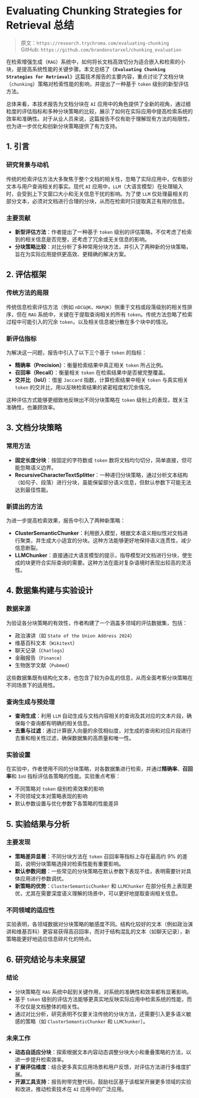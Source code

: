 # Evaluating Chunking Strategies for Retrieval 总结

> 原文：`https://research.trychroma.com/evaluating-chunking`  
> GitHub: `https://github.com/brandonstarxel/chunking_evaluation`

在检索增强生成（`RAG`）系统中，如何将长文档高效切分为适合嵌入和检索的小块，是提高系统性能的关键步骤。本文总结了《**`Evaluating Chunking Strategies for Retrieval`**》这篇技术报告的主要内容，重点讨论了文档分块（`chunking`）策略对检索性能的影响，并提出了一种基于 `token` 级别的新型评估方法。

总体来看，本技术报告为文档分块在 `AI` 应用中的角色提供了全新的视角，通过细粒度的评估指标和多种分块策略的比较，展示了如何在实际应用中提高检索系统的效率和准确性。对于从业人员来说，这篇报告不仅有助于理解现有方法的局限性，也为进一步优化和创新分块策略提供了有力支持。

## 1. 引言

### 研究背景与动机

传统的检索评估方法大多聚焦于整个文档的相关性，忽略了实际应用中，仅有部分文本与用户查询相关的事实。现代 `AI` 应用中，`LLM`（大语言模型）在处理输入时，会受到上下文窗口大小和无关信息干扰的影响。为了使 `LLM` 仅处理最相关的部分文本，必须对文档进行合理的分块，从而在检索时只提取真正有用的信息。

### 主要贡献

- **新型评估方法**：作者提出了一种基于 `token` 级别的评估策略，不仅考虑了检索到的相关信息是否完整，还考虑了冗余或无关信息的影响。
- **分块策略比较**：对比分析了多种常用分块方法，并引入了两种新的分块策略，旨在为实际应用提供更高效、更精确的解决方案。

## 2. 评估框架

### 传统方法的局限

传统信息检索评估方法（例如 `nDCG@K`、`MAP@K`）侧重于文档或段落级别的相关性排序，但在 `RAG` 系统中，关键在于提取查询相关的所有 `token`。传统方法忽略了检索过程中可能引入的冗余 `token`，以及相关信息被分散在多个块中的情况。

### 新评估指标

为解决这一问题，报告中引入了以下三个基于 `token` 的指标：

- **精确率（Precision）**：衡量检索结果中真正相关 `token` 所占比例。
- **召回率（Recall）**：衡量相关 `token` 在检索结果中是否被完整覆盖。
- **交并比（IoU）**：借鉴 `Jaccard` 指数，计算检索结果中相关 `token` 与真实相关 `token` 的交并比，用以反映检索结果的紧密程度和冗余情况。

这种评估方式能够更细致地反映出不同分块策略在 `token` 级别上的表现，既关注准确性，也兼顾效率。

## 3. 文档分块策略

### 常用方法

- **固定长度分块**：按固定的字符数或 `token` 数将文档均匀切分，简单直接，但可能忽略语义边界。
- **RecursiveCharacterTextSplitter**：一种递归分块策略，通过分析文本结构（如句子、段落）进行分块，虽能保留部分语义信息，但默认参数下可能无法达到最佳性能。

### 新提出的方法

为进一步提高检索效果，报告中引入了两种新策略：

- **ClusterSemanticChunker**：利用嵌入模型，根据文本语义相似性对文档进行聚类，并生成大小适宜的分块。这种方法能够更好地保持语义连贯性，减少信息断裂。
- **LLMChunker**：直接通过大语言模型的提示，指导模型对文档进行分块，使生成的块更符合实际查询的需要。这种方法在面对复杂语境时表现出较高的灵活性。

## 4. 数据集构建与实验设计

### 数据来源

为验证各分块策略的有效性，作者构建了一个涵盖多领域的评估数据集，包括：

- 政治演讲（如 `State of the Union Address 2024`）
- 维基百科文本（`Wikitext`）
- 聊天记录（`Chatlogs`）
- 金融报告（`Finance`）
- 生物医学文献（`Pubmed`）

这些数据集既有结构化文本，也包含了较为杂乱的信息，从而全面考察分块策略在不同场景下的适用性。

### 查询生成与预处理

- **查询生成**：利用 `LLM` 自动生成与文档内容相关的查询及其对应的文本片段，确保每个查询都有明确的相关信息。
- **去重与过滤**：通过计算嵌入向量的余弦相似度，对生成的查询和对应片段进行去重和相关性过滤，确保数据集的高质量和唯一性。

### 实验设置

在实验中，作者使用不同的分块策略，对各数据集进行检索，并通过**精确率**、**召回率**和 `IoU` 指标评估各策略的性能。实验重点考察：

- 不同策略对 `token` 级别检索效果的影响
- 不同领域文本对策略表现的影响
- 默认参数设置与优化参数下各策略的性能差异

## 5. 实验结果与分析

### 主要发现

- **策略差异显著**：不同分块方法在 `token` 召回率等指标上存在最高约 9% 的差距，说明分块策略选择对检索性能有重要影响。
- **默认参数问题**：一些常见的分块策略在默认参数下表现不佳，表明需要针对具体应用进行参数调优。
- **新策略的优势**：`ClusterSemanticChunker` 和 `LLMChunker` 在部分任务上表现更优，尤其在需要深度语义理解的场景中，可以更好地提取查询相关信息。

### 不同领域的适应性

实验表明，各领域数据对分块策略的敏感度不同。结构化较好的文本（例如政治演讲和维基百科）更容易获得高召回率，而对于结构混乱的文本（如聊天记录），新策略能更好地适应信息碎片化的特点。

## 6. 研究结论与未来展望

### 结论

- 分块策略在 `RAG` 系统中起到关键作用，对系统的准确性和效率都有显著影响。
- 基于 `token` 级别的评估方法能够更真实地反映实际应用中检索系统的性能，而不仅仅是文档整体的相关性。
- 通过对比分析，研究表明不仅要关注传统的分块方法，还需要引入更多语义敏感的策略（如 `ClusterSemanticChunker` 和 `LLMChunker`）。

### 未来工作

- **动态自适应分块**：探索根据文本内容动态调整分块大小和重叠策略的方法，以进一步提升检索效率。
- **扩展评估维度**：结合更多真实应用场景和用户反馈，对评估方法进行多维度扩展。
- **开源工具支持**：报告附带完整代码，鼓励社区基于该框架开展更多领域的实验和改进，推动检索技术在 `AI` 应用中的广泛应用。
